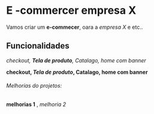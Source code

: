 # E -commercer empresa X

Vamos criar um **e-commecer**, oara a *empresa X*  e etc..

## Funcionalidades


_checkout, **Tela de produto**, Catalago, home com banner_

**checkout, _Tela de produto_, Catalago, home com banner**

###### Melhorias do projetos:
__melhorias 1__ , _melhoria 2_ 


